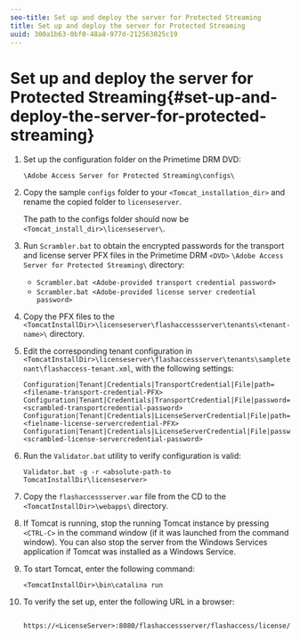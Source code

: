 ```yaml
---
seo-title: Set up and deploy the server for Protected Streaming
title: Set up and deploy the server for Protected Streaming
uuid: 300a1b63-0bf0-48a8-977d-212563025c19
---
```


# Set up and deploy the server for Protected Streaming{#set-up-and-deploy-the-server-for-protected-streaming}

1. Set up the configuration folder on the Primetime DRM DVD:

   `\Adobe Access Server for Protected Streaming\configs\`
1. Copy the sample `configs` folder to your `<Tomcat_installation_dir>` and rename the copied folder to `licenseserver`.

   The path to the configs folder should now be `<Tomcat_install_dir>\licenseserver\`.   
1. Run `Scrambler.bat` to obtain the encrypted passwords for the transport and license server PFX files in the Primetime DRM `<DVD>` `\Adobe Access Server for Protected Streaming\` directory:

   * `Scrambler.bat <Adobe-provided transport credential password>` 
   * `Scrambler.bat <Adobe-provided license server credential password>`

1. Copy the PFX files to the `<TomcatInstallDir>\licenseserver\flashaccessserver\tenants\<tenant-name>\` directory.
1. Edit the corresponding tenant configuration in `<TomcatInstallDir>\licenseserver\flashaccessserver\tenants\sampletenant\flashaccess-tenant.xml`, with the following settings:

   ```   
   Configuration|Tenant|Credentials|TransportCredential|File|path=<filename-transport-credential-PFX> 
   Configuration|Tenant|Credentials|TransportCredential|File|password=<scrambled-transportcredential-password> 
   Configuration|Tenant|Credentials|LicenseServerCredential|File|path=<fielname-license-servercredential-PFX> 
   Configuration|Tenant|Credentials|LicenseServerCredential|File|password=<scrambled-license-servercredential-password>
   ```

1. Run the `Validator.bat` utility to verify configuration is valid:

   ```
   Validator.bat -g -r <absolute-path-to TomcatInstallDir\licenseserver>
   ```

1. Copy the `flashaccessserver.war` file from the CD to the `<TomcatInstallDir>\webapps\` directory.
1. If Tomcat is running, stop the running Tomcat instance by pressing `<CTRL-C>` in the command window (if it was launched from the command window). You can also stop the server from the Windows Services application if Tomcat was installed as a Windows Service.
1. To start Tomcat, enter the following command:

   ```
   <TomcatInstallDir>\bin\catalina run
   ```

1. To verify the set up, enter the following URL in a browser:

   ```
    https://<LicenseServer>:8080/flashaccessserver/flashaccess/license/v2
   ```
